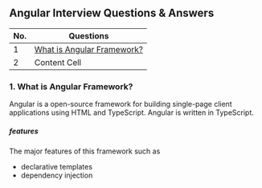 ## Angular Interview Questions & Answers

| No.| Questions    |
| -------------    | ------------- |
| 1  | [What is Angular Framework?](#What_is_Angular_Framework)  |
| 2  | Content Cell  |

### 1. What is Angular Framework?
Angular is a open-source  framework for building single-page client applications using HTML and TypeScript.
Angular is written in TypeScript.
##### features
The major features of this framework such as 
 * declarative templates
 * dependency injection

